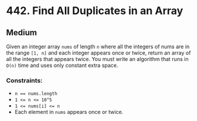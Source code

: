 # 442. Find All Duplicates in an Array

## Medium

Given an integer array `nums` of length `n` where all the integers of nums are in the range `[1, n]` and each integer
appears once or twice, return an array of all the integers that appears twice. You must write an algorithm that runs
in `O(n)` time and uses only constant extra space.

### Constraints:

- `n == nums.length`
- `1 <= n <= 10^5`
- `1 <= nums[i] <= n`
- Each element in `nums` appears once or twice.
